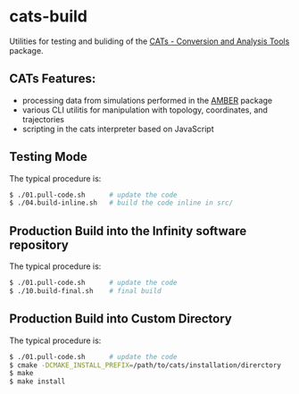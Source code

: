 # cats-build
Utilities for testing and buliding of the [CATs - Conversion and Analysis Tools](https://github.com/kulhanek/cats) package. 

## CATs Features:
* processing data from simulations performed in the [AMBER](https://ambermd.org) package
* various CLI utilitis for manipulation with topology, coordinates, and trajectories
* scripting in the cats interpreter based on JavaScript

## Testing Mode
The typical procedure is:
```bash
$ ./01.pull-code.sh      # update the code
$ ./04.build-inline.sh   # build the code inline in src/
```
## Production Build into the Infinity software repository
The typical procedure is:
```bash
$ ./01.pull-code.sh      # update the code
$ ./10.build-final.sh    # final build
```

## Production Build into Custom Directory
The typical procedure is:
```bash
$ ./01.pull-code.sh      # update the code
$ cmake -DCMAKE_INSTALL_PREFIX=/path/to/cats/installation/direrctory
$ make
$ make install
```

